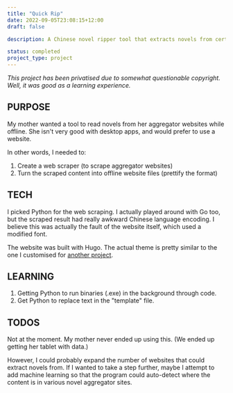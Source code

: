 ```yaml
---
title: "Quick Rip"
date: 2022-09-05T23:08:15+12:00
draft: false

description: A Chinese novel ripper tool that extracts novels from certain Chinese novel aggregators. Built with Python (sort of).

status: completed
project_type: project
---
```


*This project has been privatised due to somewhat questionable copyright. Well, it was good as a learning experience.*

## PURPOSE

My mother wanted a tool to read novels from her aggregator websites while offline. She isn't very good with desktop apps, and would prefer to use a website.

In other words, I needed to:
1. Create a web scraper (to scrape aggregator websites)
2. Turn the scraped content into offline website files (prettify the format)

## TECH

I picked Python for the web scraping. I actually played around with Go too, but the scraped result had really awkward Chinese language encoding. I believe this was actually the fault of the website itself, which used a modified font.

The website was built with Hugo. The actual theme is pretty similar to the one I customised for [another project](https://github.com/axkeyz/pvctl-files).

## LEARNING

1. Getting Python to run binaries (.exe) in the background through code.
2. Get Python to replace text in the "template" file.

## TODOS

Not at the moment. My mother never ended up using this. (We ended up getting her tablet with data.)

However, I could probably expand the number of websites that could extract novels from. If I wanted to take a step further, maybe I attempt to add machine learning so that the program could auto-detect where the content is in various novel aggregator sites.